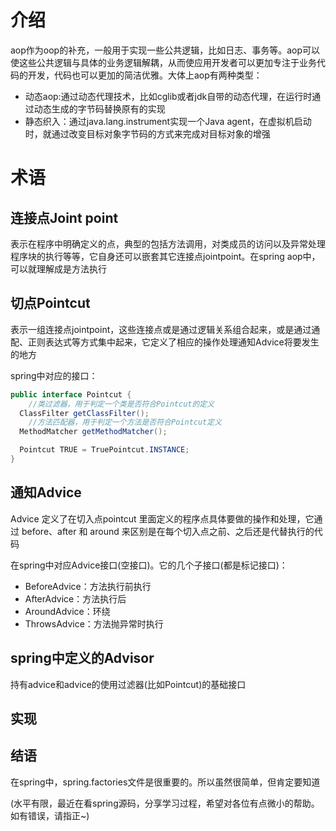 # 介绍

aop作为oop的补充，一般用于实现一些公共逻辑，比如日志、事务等。aop可以使这些公共逻辑与具体的业务逻辑解耦，从而使应用开发者可以更加专注于业务代码的开发，代码也可以更加的简洁优雅。大体上aop有两种类型：

* 动态aop:通过动态代理技术，比如cglib或者jdk自带的动态代理，在运行时通过动态生成的字节码替换原有的实现
* 静态织入：通过java.lang.instrument实现一个Java agent，在虚拟机启动时，就通过改变目标对象字节码的方式来完成对目标对象的增强

# 术语

## 连接点Joint point

表示在程序中明确定义的点，典型的包括方法调用，对类成员的访问以及异常处理程序块的执行等等，它自身还可以嵌套其它连接点jointpoint。在spring aop中，可以就理解成是方法执行

## 切点Pointcut

表示一组连接点jointpoint，这些连接点或是通过逻辑关系组合起来，或是通过通配、正则表达式等方式集中起来，它定义了相应的操作处理通知Advice将要发生的地方

spring中对应的接口：

```java
public interface Pointcut {
	//类过滤器，用于判定一个类是否符合Pointcut的定义
  ClassFilter getClassFilter();
	//方法匹配器，用于判定一个方法是否符合Pointcut定义
  MethodMatcher getMethodMatcher();

  Pointcut TRUE = TruePointcut.INSTANCE;
}
```

## 通知Advice

Advice 定义了在切入点pointcut 里面定义的程序点具体要做的操作和处理，它通过 before、after 和 around 来区别是在每个切入点之前、之后还是代替执行的代码

在spring中对应Advice接口(空接口)。它的几个子接口(都是标记接口)：

* BeforeAdvice：方法执行前执行
* AfterAdvice：方法执行后
* AroundAdvice：环绕
* ThrowsAdvice：方法抛异常时执行

## spring中定义的Advisor

持有advice和advice的使用过滤器(比如Pointcut)的基础接口



## 实现

## 结语

在spring中，spring.factories文件是很重要的。所以虽然很简单，但肯定要知道

(水平有限，最近在看spring源码，分享学习过程，希望对各位有点微小的帮助。如有错误，请指正~)